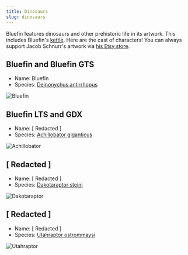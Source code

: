 ```yaml
---
title: Dinosaurs
slug: dinosaurs
---
```


Bluefin features dinosaurs and other prehistoric life in its artwork. This includes Bluefin's [kettle](https://en.wikipedia.org/wiki/Kettle_(birds)). Here are the cast of characters! You can always support Jacob Schnurr's artwork via [his Etsy store](https://www.etsy.com/shop/JSchnurrCommissions?dd_referrer=https%3A%2F%2Fwww.google.com%2F).

## Bluefin and Bluefin GTS

- Name: Bluefin
- Species: [Deinonychus antirrhopus](https://en.wikipedia.org/wiki/Deinonychus)

![Bluefin](https://github.com/user-attachments/assets/01cee34f-ae35-417c-822e-bddbbf57686b)

## Bluefin LTS and GDX

- Name: [ Redacted ]
- Species: [Achillobator giganticus](https://en.wikipedia.org/wiki/Achillobator)

![Achillobator](https://github.com/user-attachments/assets/eb94b207-c29b-4410-96b5-8c0ac8ef238f)

## [ Redacted ]

- Name: [ Redacted ]
- Species: [Dakotaraptor steini](https://en.wikipedia.org/wiki/Dakotaraptor)

![Dakotaraptor](https://github.com/user-attachments/assets/01b99cdf-2b10-4be4-88bf-23da3a945be8)

## [ Redacted ]

- Name: [ Redacted ]
- Species: [Utahraptor ostrommaysi](https://en.wikipedia.org/wiki/Utahraptor)

![Utahraptor](https://github.com/user-attachments/assets/1a9aad73-9a9b-470d-b9e7-53969fbc7b80)



